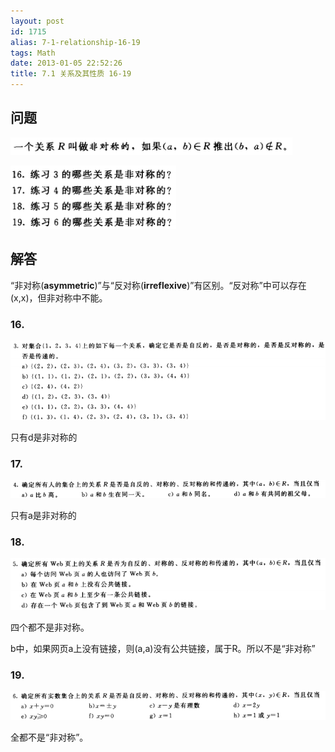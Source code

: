 ```yaml
---
layout: post
id: 1715
alias: 7-1-relationship-16-19
tags: Math
date: 2013-01-05 22:52:26
title: 7.1 关系及其性质 16-19
---
```


## 问题

[![image](/user_images/1715-1.png "image")](/user_images/1715-1.png)

[![image](/user_images/1715-3.png "image")](/user_images/1715-3.png)

## 解答

“非对称(**asymmetric**)”与“反对称(**irreflexive**)”有区别。“反对称”中可以存在(x,x)，但非对称中不能。

### 16.

[![image](/user_images/1715-5.png "image")](/user_images/1715-5.png)

只有d是非对称的

### 17.

[![image](/user_images/1715-7.png "image")](/user_images/1715-7.png)

只有a是非对称的

### 18.

[![image](/user_images/1715-9.png "image")](/user_images/1715-9.png)

四个都不是非对称。

b中，如果网页a上没有链接，则(a,a)没有公共链接，属于R。所以不是“非对称”

### 19.

[![image](/user_images/1715-11.png "image")](/user_images/1715-11.png)

全都不是“非对称”。
